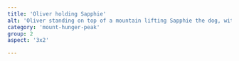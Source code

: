 ```yaml
---
title: 'Oliver holding Sapphie'
alt: 'Oliver standing on top of a mountain lifting Sapphie the dog, with a bright blue sky in the background'
category: 'mount-hunger-peak'
group: 2
aspect: '3x2'

---
```

